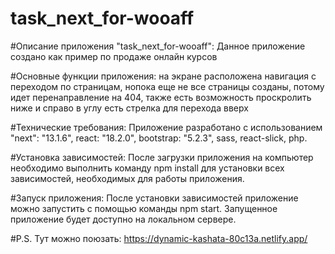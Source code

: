 # task_next_for-wooaff

#Описание приложения "task_next_for-wooaff":
Данное приложение создано как пример по продаже онлайн курсов

#Основные функции приложения:
на экране расположена навигация с переходом по страницам, нопока еще не все страницы созданы, потому идет перенаправление на 404, также есть возможность проскролить ниже и справо в углу есть стрелка для перехода вверх

#Технические требования:
Приложение разработано с использованием "next": "13.1.6", react: "18.2.0", bootstrap: "5.2.3", sass, react-slick, php.

#Установка зависимостей:
После загрузки приложения на компьютер необходимо выполнить команду npm install для установки всех зависимостей, необходимых для работы приложения.

#Запуск приложения:
После установки зависимостей приложение можно запустить с помощью команды npm start. Запущенное приложение будет доступно на локальном сервере.

#P.S.
Тут можно поюзать: https://dynamic-kashata-80c13a.netlify.app/
